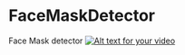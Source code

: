 # FaceMaskDetector


Face Mask detector
[![Alt text for your video](https://img.youtube.com/vi/VIDEO-ID/0.jpg)](http://www.youtube.com/watch?v=VIDEO-ID)
